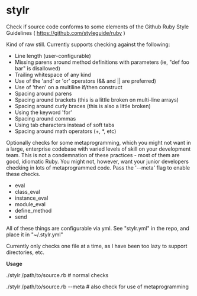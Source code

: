 <h1>stylr</h1>

Check if source code conforms to some elements of the Github Ruby Style Guidelines ( https://github.com/styleguide/ruby )

Kind of raw still.  Currently supports checking against the following:

* Line length (user-configurable)
* Missing parens around method definitions with parameters (ie, "def foo bar" is disallowed)
* Trailing whitespace of any kind
* Use of the 'and' or 'or' operators (&& and || are preferred)
* Use of 'then' on a multiline if/then construct
* Spacing around parens
* Spacing around brackets (this is a little broken on multi-line arrays)
* Spacing around curly braces (this is also a little broken)
* Using the keyword 'for'
* Spacing around commas
* Using tab characters instead of soft tabs
* Spacing around math operators (+, *, etc)

Optionally checks for some metaprogramming, which you might not want in a large, enterprise codebase with varied levels of skill on your development team.  This is not a condemnation of these practices - most of them are good, idiomatic Ruby.  You might not, however, want your junior developers checking in lots of metaprogrammed code.  Pass the '--meta' flag to enable these checks.

* eval
* class_eval
* instance_eval
* module_eval
* define_method
* send

All of these things are configurable via yml.  See "stylr.yml" in the repo, and place it in "~/.stylr.yml"

Currently only checks one file at a time, as I have been too lazy to support directories, etc.

<b>Usage</b>

./stylr /path/to/source.rb           # normal checks

./stylr /path/to/source.rb --meta    # also check for use of metaprogramming
